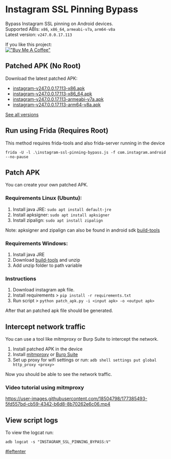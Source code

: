 # Instagram SSL Pinning Bypass

Bypass Instagram SSL pinning on Android devices.  
Supported ABIs: `x86`, `x86_64`, `armeabi-v7a`, `arm64-v8a`  
Latest version: `v247.0.0.17.113`

If you like this project:  
[!["Buy Me A Coffee"](https://www.buymeacoffee.com/assets/img/custom_images/orange_img.png)](https://www.buymeacoffee.com/eltimusa4q)

## Patched APK (No Root)

Download the latest patched APK: 
+ [instagram-v247.0.0.17.113-x86.apk](https://github.com/Eltion/Instagram-SSL-Pinning-Bypass/releases/download/v247.0.0.17.113/instagram-v247.0.0.17.113-x86.apk)
+ [instagram-v247.0.0.17.113-x86_64.apk](https://github.com/Eltion/Instagram-SSL-Pinning-Bypass/releases/download/v247.0.0.17.113/instagram-v247.0.0.17.113-x86_64.apk)
+ [instagram-v247.0.0.17.113-armeabi-v7a.apk](https://github.com/Eltion/Instagram-SSL-Pinning-Bypass/releases/download/v247.0.0.17.113/instagram-v247.0.0.17.113-armeabi-v7a.apk)
+ [instagram-v247.0.0.17.113-arm64-v8a.apk](https://github.com/Eltion/Instagram-SSL-Pinning-Bypass/releases/download/v247.0.0.17.113/instagram-v247.0.0.17.113-arm64-v8a.apk)

[See all versions](https://github.com/Eltion/Instagram-SSL-Pinning-Bypass/releases/)

## Run using Frida (Requires Root)

This method requires frida-tools and also frida-server running in the device
```
frida -U -l .\instagram-ssl-pinning-bypass.js -f com.instagram.android --no-pause
```

## Patch APK

You can create your own patched APK. 


### Requirements Linux (Ubuntu):
1. Install java JRE: `sudo apt install default-jre`
2. Install apksigner: `sudo apt install apksigner`
3. Install zipalign: `sudo apt install zipalign`  

Note: apksigner and zipalign can also be found in android sdk [build-tools](https://dl.google.com/android/repository/build-tools_r30.0.1-linux.zip)

### Requirements Windows:
1. Install java JRE
2. Download [build-tools](https://dl.google.com/android/repository/build-tools_r30.0.1-windows.zip) and unzip
3. Add unzip folder to path variable

### Instructions

1. Download instagram apk file.
2. Install requirements > `pip install -r requirements.txt`
3. Run script > `python patch_apk.py -i <input apk> -o <output apk>`

After that an patched apk file should be generated.

## Intercept network traffic

You can use a tool like mitmproxy or Burp Suite to intercept the network.

1. Install patched APK in the device
2. Install [mitmproxy](https://mitmproxy.org/) or [Burp Suite](https://portswigger.net/burp)
3. Set up proxy for wifi settings or run: `adb shell settings put global http_proxy <proxy>`

Now you should be able to see the network traffic.

### Video tutorial using mitmproxy
https://user-images.githubusercontent.com/18504798/177385493-5fd557bd-cb59-4342-b6d8-8b70262e6c06.mp4


## View script logs
To view the logcat run:
```
adb logcat -s "INSTAGRAM_SSL_PINNING_BYPASS:V"
```

[#leftenter](#leftenter)
